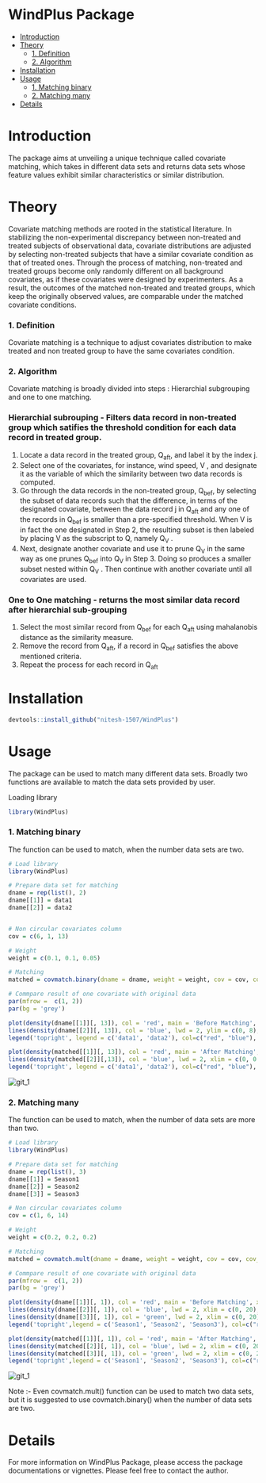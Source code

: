 # **WindPlus Package**

- [Introduction](#introduction)
- [Theory](#theory)
    - [1. Definition](#definition)
    - [2. Algorithm](#algorithm)
- [Installation](#installation)
- [Usage](#usage)
    - [1. Matching binary](#matching-binary)
    - [2. Matching many](#matching-many)
- [Details](#details)

# Introduction
The package aims at unveiling a unique technique called covariate matching, which takes in different data sets and returns data sets whose feature values exhibit similar characteristics or similar distribution.

#  Theory
Covariate matching methods are rooted in the statistical literature. In
stabilizing the non-experimental discrepancy between non-treated and treated subjects of observational data, covariate distributions are adjusted by selecting non-treated subjects that have a similar covariate condition as that of treated ones. Through the process of matching, non-treated and treated groups become only randomly different on all background covariates, as if these covariates were designed by experimenters. As a result, the outcomes of the matched non-treated and treated groups, which keep the originally observed values, are comparable under the matched covariate conditions.

### 1. Definition
Covariate matching is a technique to adjust covariates distribution to make treated and non treated group to have the same covariates condition.

### 2. Algorithm
Covariate matching is broadly divided into steps : Hierarchial subgrouping and one to one matching.
### Hierarchial subrouping - Filters data record in non-treated group which satifies the threshold condition for each data record in treated group.
1. Locate a data record in the treated group, Q<sub>aft</sub>, and label it by the index
j.
2. Select one of the covariates, for instance, wind speed, V , and designate
it as the variable of which the similarity between two data records is
computed.
3. Go through the data records in the non-treated group, Q<sub>bef</sub>, by selecting
the subset of data records such that the difference, in terms of the
designated covariate, between the data record j in Q<sub>aft</sub> and any one of
the records in Q<sub>bef</sub> is smaller than a pre-specified threshold. When
V is in fact the one designated in Step 2, the resulting subset is then
labeled by placing V as the subscript to Q, namely Q<sub>V</sub> .
4. Next, designate another covariate and use it to prune Q<sub>V</sub> in the same
way as one prunes Q<sub>bef</sub> into Q<sub>V</sub> in Step 3. Doing so produces a smaller
subset nested within Q<sub>V</sub> . Then continue with another covariate until all
covariates are used.

### One to One matching - returns the most similar data record after hierarchial sub-grouping
1. Select the most similar record from Q<sub>bef</sub> for each Q<sub>aft</sub> using mahalanobis distance as the similarity measure.
2. Remove the record from Q<sub>aft</sub>, if a record in Q<sub>bef</sub> satisfies the above mentioned criteria. 
3. Repeat the process for each record in Q<sub>aft</sub>

# Installation
```R
devtools::install_github("nitesh-1507/WindPlus")
```
# Usage 
The package can be used to match many different data sets. Broadly two functions are available to match the data sets provided by user.

Loading library

```R
library(WindPlus)
```
### 1. Matching binary
The function can be used to match, when the number data sets are two.

```R
# Load library
library(WindPlus)

# Prepare data set for matching
dname = rep(list(), 2)
dname[[1]] = data1
dname[[2]] = data2


# Non circular covariates column
cov = c(6, 1, 13)

# Weight 
weight = c(0.1, 0.1, 0.05)

# Matching
matched = covmatch.binary(dname = dname, weight = weight, cov = cov, cov_circ = NULL)

# Commpare result of one covariate with original data
par(mfrow =  c(1, 2))
par(bg = 'grey')

plot(density(dname[[1]][, 13]), col = 'red', main = 'Before Matching', xlab = 'Turbulence Intensity', lwd = 2, xlim = c(0, 0.8), ylim = c(0, 8))
lines(density(dname[[2]][, 13]), col = 'blue', lwd = 2, ylim = c(0, 8), xlim = c(0, 0.8), ylim = c(0, 8))
legend('topright', legend = c('data1', 'data2'), col=c("red", "blue"), lty=1, lwd = 2)

plot(density(matched[[1]][, 13]), col = 'red', main = 'After Matching', xlab = 'Turbulence Intensity', lwd = 2, xlim = c(0, 0.8), ylim = c(0, 8))
lines(density(matched[[2]][,13]), col = 'blue', lwd = 2, xlim = c(0, 0.8), ylim = c(0, 8))
legend('topright', legend = c('data1', 'data2'), col=c("red", "blue"), lty=1, lwd = 2)

```
![git_1](https://user-images.githubusercontent.com/49033958/69440659-d86dd000-0d0e-11ea-9d73-da840f432167.jpeg)

### 2. Matching many
The function can be used to match, when the number of data sets are more than two.

```R
# Load library
library(WindPlus)

# Prepare data set for matching
dname = rep(list(), 3)
dname[[1]] = Season1
dname[[2]] = Season2
dname[[3]] = Season3

# Non circular covariates column
cov = c(1, 6, 14)

# Weight 
weight = c(0.2, 0.2, 0.2)

# Matching
matched = covmatch.mult(dname = dname, weight = weight, cov = cov, cov_circ = NULL)

# Commpare result of one covariate with original data
par(mfrow =  c(1, 2))
par(bg = 'grey')

plot(density(dname[[1]][, 1]), col = 'red', main = 'Before Matching', xlab = 'Wind Speed (m/s)', lwd = 2, xlim = c(0, 20), ylim = c(0, 0.18))
lines(density(dname[[2]][, 1]), col = 'blue', lwd = 2, xlim = c(0, 20), ylim = c(0, 0.18))
lines(density(dname[[3]][, 1]), col = 'green', lwd = 2, xlim = c(0, 20), ylim = c(0, 0.18))
legend('topright',legend = c('Season1', 'Season2', 'Season3'), col=c("red", "blue", "green"), lty=1, lwd = 2)

plot(density(matched[[1]][, 1]), col = 'red', main = 'After Matching', xlab = 'Wind Speed (m/s)', lwd = 2, xlim = c(0, 20), ylim = c(0, 0.18))
lines(density(matched[[2]][, 1]), col = 'blue', lwd = 2, xlim = c(0, 20), ylim = c(0, 0.18))
lines(density(matched[[3]][, 1]), col = 'green', lwd = 2, xlim = c(0, 20), ylim = c(0, 0.18))
legend('topright',legend = c('Season1', 'Season2', 'Season3'), col=c("red", "blue", "green"), lty=1, lwd = 2)
```
![git_1](https://user-images.githubusercontent.com/49033958/69439975-942e0000-0d0d-11ea-927a-2f2aa2666185.jpeg)

Note :- Even covmatch.mult() function can be used to match two data sets, but it is suggested to use covmatch.binary() when the number of data sets are two.

# Details
For more information on WindPlus Package, please access the package documentations or vignettes. Please feel free to contact the author.



